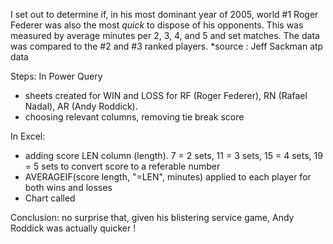 I set out to determine if, in his most dominant year of 2005, world #1 Roger Federer was also the most *quick* 
to dispose of his opponents. This was measured by average minutes per 2, 3, 4, and 5 and set matches. 
The data was compared to the #2 and #3 ranked players.
*source : Jeff Sackman atp data

Steps: 
In Power Query
- sheets created for WIN and LOSS for RF (Roger Federer), RN (Rafael Nadal), AR (Andy Roddick).
-  choosing relevant columns, removing tie break score
  
In Excel:
- adding score LEN column (length). 7 = 2 sets, 11 = 3 sets, 15 = 4 sets, 19 = 5 sets to convert score to a referable number
- AVERAGEIF(score length, "=LEN", minutes) applied to each player for both wins and losses
- Chart called

Conclusion: no surprise that, given his blistering service game, Andy Roddick was actually quicker !
